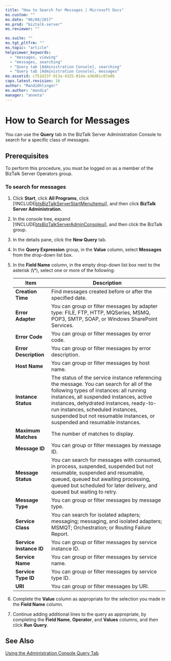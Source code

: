 ```yaml
---
title: "How to Search for Messages | Microsoft Docs"
ms.custom: ""
ms.date: "06/08/2017"
ms.prod: "biztalk-server"
ms.reviewer: ""

ms.suite: ""
ms.tgt_pltfrm: ""
ms.topic: "article"
helpviewer_keywords: 
  - "messages, viewing"
  - "messages, searching"
  - "Query tab [Administration Console], searching"
  - "Query tab [Administration Console], messages"
ms.assetid: c751d23f-913a-4325-81da-a36d61c07e8b
caps.latest.revision: 16
author: "MandiOhlinger"
ms.author: "mandia"
manager: "anneta"
---
```

# How to Search for Messages
You can use the **Query** tab in the BizTalk Server Administration Console to search for a specific class of messages.  

## Prerequisites  
 To perform this procedure, you must be logged on as a member of the BizTalk Server Operators group.  

### To search for messages  

1. Click **Start**, click **All Programs**, click [!INCLUDE[btsBizTalkServerStartMenuItemui](../includes/btsbiztalkserverstartmenuitemui-md.md)], and then click **BizTalk Server Administration**.  

2. In the console tree, expand [!INCLUDE[btsBizTalkServerAdminConsoleui](../includes/btsbiztalkserveradminconsoleui-md.md)], and then click the BizTalk group.  

3. In the details pane, click the **New Query** tab.  

4. In the **Query Expression** group, in the **Value** column, select **Messages** from the drop-down list box.  

5. In the **Field Name** column, in the empty drop-down list box next to the asterisk (**\\***), select one or more of the following:  


   |          Item           |                                                                                                                                                                Description                                                                                                                                                                |
   |-------------------------|-------------------------------------------------------------------------------------------------------------------------------------------------------------------------------------------------------------------------------------------------------------------------------------------------------------------------------------------|
   |    **Creation Time**    |                                                                                                                                         Find messages created before or after the specified date.                                                                                                                                         |
   |    **Error Adapter**    |                                                                                                   You can group or filter messages by adapter type: FILE, FTP, HTTP, MQSeries, MSMQ, POP3, SMTP, SOAP, or Windows SharePoint Services.                                                                                                    |
   |     **Error Code**      |                                                                                                                                              You can group or filter messages by error code.                                                                                                                                              |
   |  **Error Description**  |                                                                                                                                          You can group or filter messages by error description.                                                                                                                                           |
   |      **Host Name**      |                                                                                                                                              You can group or filter messages by host name.                                                                                                                                               |
   |   **Instance Status**   | The status of the service instance referencing the message. You can search for all of the following types of instances: all running instances, all suspended instances, active instances, dehydrated instances, ready-to-run instances, scheduled instances, suspended but not resumable instances, or suspended and resumable instances. |
   |   **Maximum Matches**   |                                                                                                                                                     The number of matches to display.                                                                                                                                                     |
   |     **Message ID**      |                                                                                                                                              You can group or filter messages by message ID.                                                                                                                                              |
   |   **Message Status**    |                                                 You can search for messages with consumed, in process, suspended, suspended but not resumable, suspended and resumable, queued, queued but awaiting processing, queued but scheduled for later delivery, and queued but waiting to retry.                                                 |
   |    **Message Type**     |                                                                                                                                             You can group or filter messages by message type.                                                                                                                                             |
   |    **Service Class**    |                                                                                                    You can search for isolated adapters; messaging; messaging, and isolated adapters; MSMQT; Orchestration; or Routing Failure Report.                                                                                                    |
   | **Service Instance ID** |                                                                                                                                         You can group or filter messages by service instance ID.                                                                                                                                          |
   |    **Service Name**     |                                                                                                                                             You can group or filter messages by service name.                                                                                                                                             |
   |   **Service Type ID**   |                                                                                                                                           You can group or filter messages by service type ID.                                                                                                                                            |
   |         **URI**         |                                                                                                                                                 You can group or filter messages by URI.                                                                                                                                                  |


6. Complete the **Value** column as appropriate for the selection you made in the **Field Name** column.  

7. Continue adding additional lines to the query as appropriate, by completing the **Field Name**, **Operator**, and **Values** columns, and then click **Run Query**.  

## See Also  
 [Using the Administration Console Query Tab](../core/using-the-administration-console-query-tab.md)